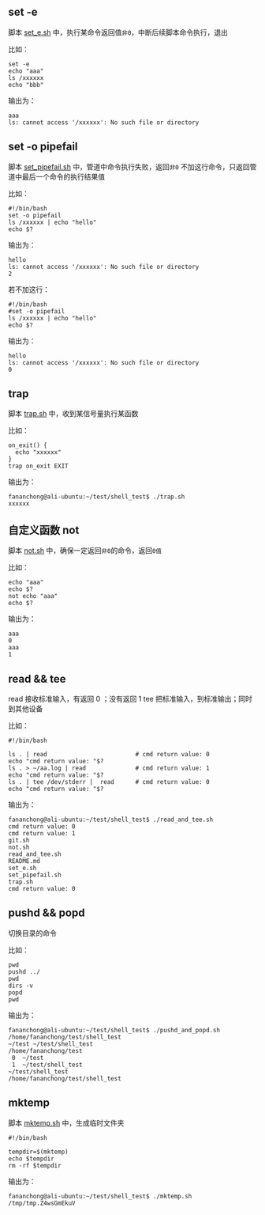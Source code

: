 ## set -e

脚本 [set_e.sh](set_e.sh) 中，执行某命令返回值`非0`，中断后续脚本命令执行，退出

比如：

```vim
set -e
echo "aaa"
ls /xxxxxx
echo "bbb"
```

输出为：

```vim
aaa
ls: cannot access '/xxxxxx': No such file or directory
```

## set -o pipefail

脚本 [set_pipefail.sh](set_pipefail.sh) 中，管道中命令执行失败，返回`非0`
不加这行命令，只返回管道中最后一个命令的执行结果值



比如：

```vim
#!/bin/bash
set -o pipefail
ls /xxxxxx | echo "hello"
echo $?
```

输出为：

```vim
hello
ls: cannot access '/xxxxxx': No such file or directory
2
```

若不加这行：

```vim
#!/bin/bash
#set -o pipefail
ls /xxxxxx | echo "hello"
echo $?
```

输出为：
```vim
hello
ls: cannot access '/xxxxxx': No such file or directory
0
```

## trap

脚本 [trap.sh](trap.sh) 中，收到某信号量执行某函数

比如：

```vim
on_exit() {
  echo "xxxxxx"
}
trap on_exit EXIT
```

输出为：

```vim
fananchong@ali-ubuntu:~/test/shell_test$ ./trap.sh 
xxxxxx
```

## 自定义函数 not

脚本 [not.sh](not.sh) 中，确保一定返回`非0`的命令，返回`0值`

比如：

```vim
echo "aaa"
echo $?
not echo "aaa"
echo $?
```

输出为：

```vim
aaa
0
aaa
1
```

## read && tee

read 接收标准输入，有返回 0 ；没有返回 1
tee 把标准输入，到标准输出；同时到其他设备

比如：

```vim
#!/bin/bash

ls . | read                         # cmd return value: 0
echo "cmd return value: "$?
ls . > ~/aa.log | read              # cmd return value: 1
echo "cmd return value: "$?
ls . | tee /dev/stderr |  read      # cmd return value: 0
echo "cmd return value: "$?
````

输出为：

```vim
fananchong@ali-ubuntu:~/test/shell_test$ ./read_and_tee.sh 
cmd return value: 0
cmd return value: 1
git.sh
not.sh
read_and_tee.sh
README.md
set_e.sh
set_pipefail.sh
trap.sh
cmd return value: 0
```

## pushd && popd


切换目录的命令

比如：

```vim
pwd
pushd ../
pwd
dirs -v
popd
pwd
```

输出为：

```vim
fananchong@ali-ubuntu:~/test/shell_test$ ./pushd_and_popd.sh 
/home/fananchong/test/shell_test
~/test ~/test/shell_test
/home/fananchong/test
 0  ~/test
 1  ~/test/shell_test
~/test/shell_test
/home/fananchong/test/shell_test
```


## mktemp

脚本 [mktemp.sh](mktemp.sh) 中，生成临时文件夹

```vim
#!/bin/bash

tempdir=$(mktemp)
echo $tempdir
rm -rf $tempdir
```

输出为：

```vim
fananchong@ali-ubuntu:~/test/shell_test$ ./mktemp.sh 
/tmp/tmp.Z4wsGmEkuV
```
